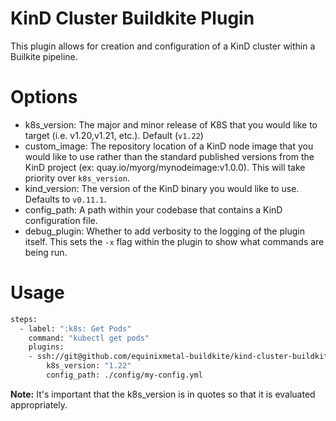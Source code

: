 # KinD Cluster Buildkite Plugin

This plugin allows for creation and configuration of a KinD cluster within a Builkite pipeline.

# Options

* k8s_version: The major and minor release of K8S that you would like to target (i.e. v1.20,v1.21, etc.). Default (`v1.22`)
* custom_image: The repository location of a KinD node image that you would like to use rather than the standard published versions from the KinD project (ex: quay.io/myorg/mynodeimage:v1.0.0). This will take priority over `k8s_version`.
* kind_version: The version of the KinD binary you would like to use. Defaults to `v0.11.1`.
* config_path: A path within your codebase that contains a KinD configuration file.
* debug_plugin: Whether to add verbosity to the logging of the plugin itself. This sets the `-x` flag within the plugin to show what commands are being run.

# Usage

```sh
steps:
  - label: ":k8s: Get Pods"
    command: "kubectl get pods"
    plugins:
    - ssh://git@github.com/equinixmetal-buildkite/kind-cluster-buildkite-plugin#v0.0.1:
        k8s_version: "1.22"
        config_path: ./config/my-config.yml
```

**Note:** It's important that the k8s_version is in quotes so that it is evaluated appropriately.
